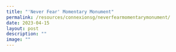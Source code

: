 ```yaml
---
title: "'Never Fear' Momentary Monument"
permalink: /resources/connexionsg/neverfearmomentarymonument/
date: 2023-04-15
layout: post
description: ""
image: ""
---
```

